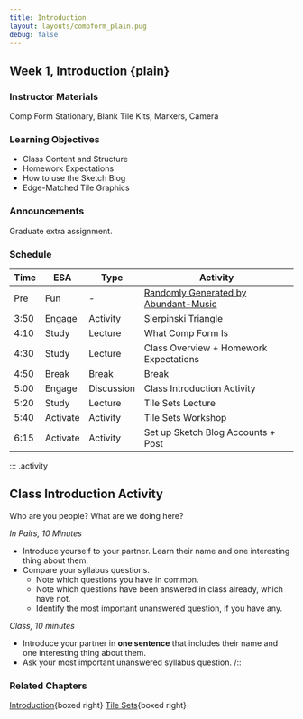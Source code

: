 ```yaml
---
title: Introduction
layout: layouts/compform_plain.pug
debug: false
---
```


## Week 1, Introduction {plain}


### Instructor Materials
Comp Form Stationary, Blank Tile Kits, Markers, Camera


### Learning Objectives
- Class Content and Structure
- Homework Expectations
- How to use the Sketch Blog
- Edge-Matched Tile Graphics


### Announcements
Graduate extra assignment.


### Schedule

| Time | ESA      | Type       | Activity                                                               |
| ---- | -------- | ---------- | ---------------------------------------------------------------------- |
| Pre  | Fun      | -          | [Randomly Generated by Abundant-Music](http://www.abundant-music.com/) |
| 3:50 | Engage   | Activity   | Sierpinski Triangle                                                    |
| 4:10 | Study    | Lecture    | What Comp Form Is                                                      |
| 4:30 | Study    | Lecture    | Class Overview + Homework Expectations                                 |
| 4:50 | Break    | Break      | Break                                                                  |
| 5:00 | Engage   | Discussion | Class Introduction Activity                                            |
| 5:20 | Study    | Lecture    | Tile Sets Lecture                                                      |
| 5:40 | Activate | Activity   | Tile Sets Workshop                                                     |
| 6:15 | Activate | Activity   | Set up Sketch Blog Accounts + Post                                     |


<style>
 table.table-responsive { display: table; }
</style>


::: .activity
## Class Introduction Activity

Who are you people? What are we doing here?

*In Pairs, 10 Minutes*

- Introduce yourself to your partner. Learn their name and one interesting thing about them.
- Compare your syllabus questions. 
    - Note which questions you have in common. 
    - Note which questions have been answered in class already, which have not. 
    - Identify the most important unanswered question, if you have any.

*Class, 10 minutes*

- Introduce your partner in **one sentence** that includes their name and one interesting thing about them.
- Ask your most important unanswered syllabus question.
/::


### Related Chapters

[Introduction](./index.html){boxed right}
[Tile Sets](../tiles/index.html){boxed right}
